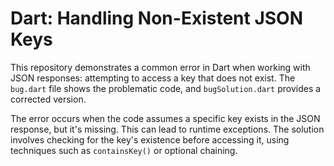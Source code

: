 # Dart: Handling Non-Existent JSON Keys

This repository demonstrates a common error in Dart when working with JSON responses: attempting to access a key that does not exist.  The `bug.dart` file shows the problematic code, and `bugSolution.dart` provides a corrected version.

The error occurs when the code assumes a specific key exists in the JSON response, but it's missing.  This can lead to runtime exceptions. The solution involves checking for the key's existence before accessing it, using techniques such as `containsKey()` or optional chaining.